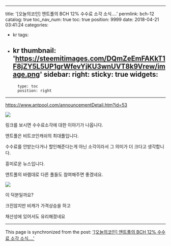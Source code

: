 
---
title: '[오늘의코인] 앤트풀의 BCH 12% 수수료 소각 소식....'
permlink: bch-12
catalog: true
toc_nav_num: true
toc: true
position: 9999
date: 2018-04-21 03:41:24
categories:
- kr
tags:
- kr
thumbnail: 'https://steemitimages.com/DQmZeEmFAKkT1F8jZY5L5UP1grWfevYjKU3wnUVT8k9Vrew/image.png'
sidebar:
    right:
        sticky: true
widgets:
    -
        type: toc
        position: right
---


https://www.antpool.com/announcementDetail.htm?id=53

![](https://steemitimages.com/DQmZeEmFAKkT1F8jZY5L5UP1grWfevYjKU3wnUVT8k9Vrew/image.png)

링크를 보시면 수수료소각에 대한 이야기가 나옵니다.

앤트풀은 비트코인캐쉬의 최대풀입니다.

수수료를 안받는다거나 할인해준다는게 아닌 소각이라서 그 의미가 더 크다고 생각합니다.

흥미로운 뉴스입니다.

앤트풀의 바램데로 다른 풀들도 참여해주면 좋겠네요.

![](https://steemitimages.com/DQmeHtkdkBgLVxJxGpf9pzGQmjiumuML2xxpk64eChRKP2L/image.png)

이 덕분일까요? 

크진않지만 비캐가 가격상승을 하고

채산성에 있어서도 유리해졌네요

- - -

This page is synchronized from the post: ['[오늘의코인] 앤트풀의 BCH 12% 수수료 소각 소식....'](https://steemit.com/@virus707/bch-12)

